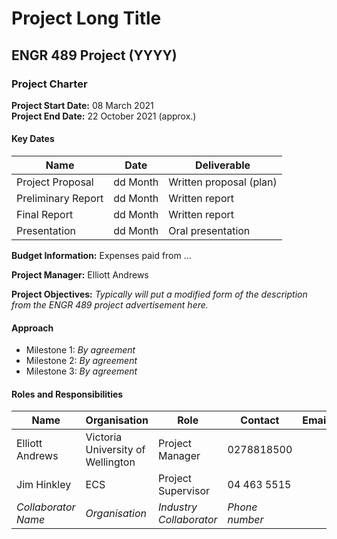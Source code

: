 # Project Long Title
## ENGR 489 Project (YYYY)

### Project Charter

**Project Start Date:** 08 March 2021<br>
**Project End Date:** 22 October 2021 (approx.)

#### Key Dates

| Name | Date | Deliverable |
| --- | --- | --- |
| Project Proposal | dd Month | Written proposal (plan) |
| Preliminary Report | dd Month | Written report |
| Final Report | dd Month | Written report |
| Presentation | dd Month | Oral presentation |


**Budget Information:** Expenses paid from ...

**Project Manager:** Elliott Andrews

**Project Objectives:** *Typically will put a modified form of the description from the 
ENGR 489 project advertisement here.*

#### Approach

*  Milestone 1: *By agreement*
*  Milestone 2: *By agreement*
*  Milestone 3: *By agreement*

#### Roles and Responsibilities

| Name | Organisation | Role | Contact | Email |
| ---- | ------------ | ---- | ------- | ----- |
| Elliott Andrews | Victoria University of Wellington | Project Manager | 0278818500 |  |
| Jim Hinkley | ECS | Project Supervisor | 04 463 5515 |  |
| *Collaborator Name* | *Organisation* | *Industry Collaborator* | *Phone number* |  |

